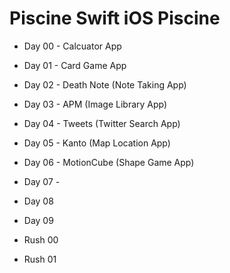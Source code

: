 # Piscine Swift iOS Piscine

- Day 00 - Calcuator App

- Day 01 - Card Game App

- Day 02 - Death Note (Note Taking App)

- Day 03 - APM (Image Library App)

- Day 04 - Tweets (Twitter Search App)

- Day 05 - Kanto (Map Location App)

- Day 06 - MotionCube (Shape Game App)

- Day 07 - 

- Day 08

- Day 09

- Rush 00

- Rush 01
